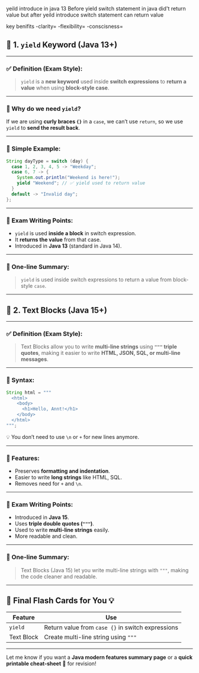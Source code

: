 yeild introduce in java 13 
Before yield switch statement in java did't return value but after yeild introduce switch statement can return value

key benifits 
-clarity=
-flexibility=
-conscisness=


## 🌟 1. `yield` Keyword (Java 13+)

---

### ✅ **Definition (Exam Style):**

> `yield` is a **new keyword** used inside **switch expressions** to **return a value** when using **block-style case**.

---

### 🔸 Why do we need `yield`?

If we are using **curly braces `{}`** in a `case`, we can’t use `return`, so we use `yield` to **send the result back**.

---

### 🔹 Simple Example:

```java
String dayType = switch (day) {
  case 1, 2, 3, 4, 5 -> "Weekday";
  case 6, 7 -> {
    System.out.println("Weekend is here!");
    yield "Weekend"; // ✅ yield used to return value
  }
  default -> "Invalid day";
};
```

---

### 🔸 Exam Writing Points:

* `yield` is used **inside a block** in switch expression.
* It **returns the value** from that case.
* Introduced in **Java 13** (standard in Java 14).

---

### 🔹 One-line Summary:

> `yield` is used inside switch expressions to return a value from block-style `case`.

---

## 🧾 2. Text Blocks (Java 15+)

---

### ✅ **Definition (Exam Style):**

> Text Blocks allow you to write **multi-line strings** using **`"""` triple quotes**, making it easier to write **HTML, JSON, SQL, or multi-line messages**.

---

### 🔸 Syntax:

```java
String html = """
  <html>
    <body>
      <h1>Hello, Annt!</h1>
    </body>
  </html>
""";
```

💡 You don’t need to use `\n` or `+` for new lines anymore.

---

### 🔸 Features:

* Preserves **formatting and indentation**.
* Easier to write **long strings** like HTML, SQL.
* Removes need for `+` and `\n`.

---

### 🔹 Exam Writing Points:

* Introduced in **Java 15**.
* Uses **triple double quotes (`"""`)**.
* Used to write **multi-line strings** easily.
* More readable and clean.

---

### 🔹 One-line Summary:

> Text Blocks (Java 15) let you write multi-line strings with `"""`, making the code cleaner and readable.

---

## 🎯 Final Flash Cards for You 💡

| Feature    | Use                                               |
| ---------- | ------------------------------------------------- |
| `yield`    | Return value from `case {}` in switch expressions |
| Text Block | Create multi-line string using `"""`              |

---

Let me know if you want a **Java modern features summary page** or a **quick printable cheat-sheet** 📄 for revision!
